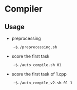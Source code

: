# Compiler

## Usage 
+ preprocessing
```
	~$./preprocessing.sh
```

+ score the first task
```
	~$./auto_compile.sh 01 
```

+ score the first task of 1.cpp
```
	~$./auto_compile_v2.sh 01 1 
```
